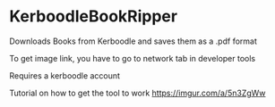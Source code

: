 # KerboodleBookRipper
Downloads Books from Kerboodle and saves them as a .pdf format


To get image link, you have to go to network tab in developer tools



Requires a kerboodle account




Tutorial on how to get the tool to work https://imgur.com/a/5n3ZgWw
